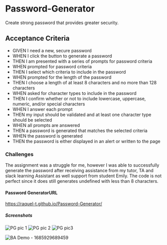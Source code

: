 # Password-Generator
Create strong password that provides greater security.

## Acceptance Criteria ##

* GIVEN I need a new, secure password
* WHEN I click the button to generate a password
* THEN I am presented with a series of prompts for password criteria
* WHEN prompted for password criteria
* THEN I select which criteria to include in the password
* WHEN prompted for the length of the password
* THEN I choose a length of at least 8 characters and no more than 128 characters
* WHEN asked for character types to include in the password
* THEN I confirm whether or not to include lowercase, uppercase, numeric, and/or special characters
* WHEN I answer each prompt
* THEN my input should be validated and at least one character type should be selected
* WHEN all prompts are answered
* THEN a password is generated that matches the selected criteria
* WHEN the password is generated
* THEN the password is either displayed in an alert or written to the page

### Challenges ###
The assignment was a struggle for me, however I was able to successfully generate the password after receiving assistance from my tutor, TA and slack learning Assistant as well support from student Emily. The code is not perfect since it does still generates undefined with less than 8 characters. 

#### Password GeneratorURL ####
https://raquel-t.github.io/Password-Generator/


##### Screenshots #####

![PG pic 1](https://user-images.githubusercontent.com/130006996/236651281-de73dc03-9d20-4361-997d-ab240d8a74a7.jpg)
![PG pic 2](https://user-images.githubusercontent.com/130006996/236651289-9e3f88c8-d801-49f4-8d9b-e31879ddc46c.jpg)
![PG pic3](https://user-images.githubusercontent.com/130006996/236651292-37f746b1-a4dd-4d7e-860e-93d1a338528f.jpg)


![BA Demo - 1685929689459](https://github.com/Raquel-t/Password-Generator/assets/130006996/cc21612d-4686-4b5a-923a-6f58fd6521c6)



